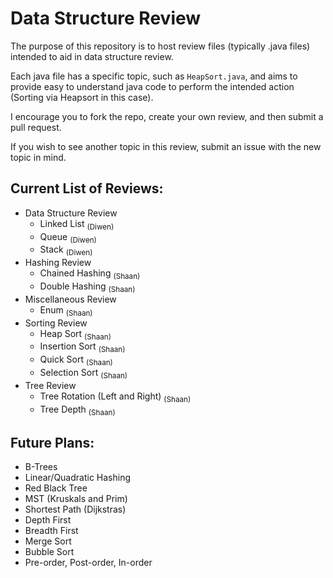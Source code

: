 # Data Structure Review

The purpose of this repository is to host review files (typically .java files) intended to aid in data structure review.    

Each java file has a specific topic, such as `HeapSort.java`, and aims to provide easy to understand java code to perform the
intended action (Sorting via Heapsort in this case).    

I encourage you to fork the repo, create your own review, and then submit a pull request.    

If you wish to see another topic in this review, submit an issue with the new topic in mind.    

## Current List of Reviews:  

- Data Structure Review  
  - Linked List <sub>(Diwen)</sub>
  - Queue <sub>(Diwen)</sub>
  - Stack <sub>(Diwen)</sub>    
- Hashing Review  
  - Chained Hashing <sub>(Shaan)</sub> 
  - Double Hashing <sub>(Shaan)</sub>    
- Miscellaneous Review  
  - Enum <sub>(Shaan)</sub>    
- Sorting Review  
  - Heap Sort <sub>(Shaan)</sub>    
  - Insertion Sort <sub>(Shaan)</sub>    
  - Quick Sort <sub>(Shaan)</sub>    
  - Selection Sort <sub>(Shaan)</sub>    
- Tree Review  
  - Tree Rotation (Left and Right) <sub>(Shaan)</sub>  
  - Tree Depth <sub>(Shaan)</sub>   

## Future Plans:
- B-Trees
- Linear/Quadratic Hashing
- Red Black Tree
- MST (Kruskals and Prim)
- Shortest Path (Dijkstras)
- Depth First
- Breadth First
- Merge Sort  
- Bubble Sort
- Pre-order, Post-order, In-order
